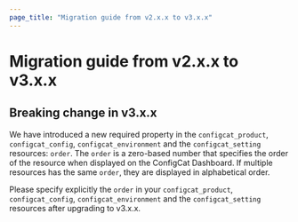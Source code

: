 ```yaml
---
page_title: "Migration guide from v2.x.x to v3.x.x"
---
```


# Migration guide from v2.x.x to v3.x.x

## Breaking change in v3.x.x

We have introduced a new required property in the `configcat_product`, `configcat_config`, `configcat_environment` and the `configcat_setting` resources: `order`.
The `order` is a zero-based number that specifies the order of the resource when displayed on the ConfigCat Dashboard.
If multiple resources has the same `order`, they are displayed in alphabetical order.

Please specify explicitly the `order` in your  `configcat_product`, `configcat_config`, `configcat_environment` and the `configcat_setting` resources after upgrading to v3.x.x.